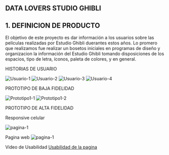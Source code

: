 ## DATA LOVERS STUDIO GHIBLI
## 1. DEFINICION DE PRODUCTO
El objetivo de este proyecto es dar información a los usuarios sobre las películas realizadas por Estudio Ghibli duerantes estos años.
Lo promero que realizamos fue realizar un bosetos iniciales en programas de diseño y organizacion la información del Estudio Ghibli  tomando disposiciones de los espacios, tipo de letra, íconos, paleta de colores, y en general. 

HISTORIAS DE USUARIO

![Usuario-1](https://i.im.ge/2022/09/07/OVvylT.Usuarios-01.png)
![Usuario-2](https://i.im.ge/2022/09/07/OVWQyF.Usuarios-02.png)
![Usuario-3](https://i.im.ge/2022/09/07/OVWTzK.Usuarios-03.png)
![Usuario-4](https://i.im.ge/2022/09/07/OVWqyC.Usuarios-04.png)

PROTOTIPO DE BAJA FIDELIDAD

![Prototipo1-1](https://i.im.ge/2022/09/07/OVvYCa.prototype-desktop-1.jpg)
![Prototipo1-2](https://i.im.ge/2022/09/07/OVJDJa.prototype-mobile-1.jpg)

PROTOTIPO DE ALTA FIDELIDAD

Responsive celular

![pagina-1](https://i.im.ge/2022/09/07/OVJk90.Captura1.jpg)


Pagina web 
![pagina-1](https://i.im.ge/2022/09/07/OVnrLK.Captura2.jpg)


Video de Usabilidad
[Usabilidad de la pagina](https://www.youtube.com/watch?v=VIxgit1Z1qo)